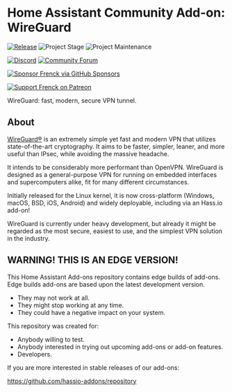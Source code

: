 # Home Assistant Community Add-on: WireGuard

[![Release][release-shield]][release] ![Project Stage][project-stage-shield] ![Project Maintenance][maintenance-shield]

[![Discord][discord-shield]][discord] [![Community Forum][forum-shield]][forum]

[![Sponsor Frenck via GitHub Sponsors][github-sponsors-shield]][github-sponsors]

[![Support Frenck on Patreon][patreon-shield]][patreon]

WireGuard: fast, modern, secure VPN tunnel.

## About

[WireGuard®][wireguard] is an extremely simple yet fast and modern VPN that
utilizes state-of-the-art cryptography. It aims to be faster, simpler, leaner,
and more useful than IPsec, while avoiding the massive headache.

It intends to be considerably more performant than OpenVPN. WireGuard is
designed as a general-purpose VPN for running on embedded interfaces and
supercomputers alike, fit for many different circumstances.

Initially released for the Linux kernel, it is now cross-platform (Windows,
macOS, BSD, iOS, Android) and widely deployable,
including via an Hass.io add-on!

WireGuard is currently under heavy development, but already it might be
regarded as the most secure, easiest to use, and the simplest VPN solution
in the industry.

## WARNING! THIS IS AN EDGE VERSION!

This Home Assistant Add-ons repository contains edge builds of add-ons.
Edge builds add-ons are based upon the latest development version.

- They may not work at all.
- They might stop working at any time.
- They could have a negative impact on your system.

This repository was created for:

- Anybody willing to test.
- Anybody interested in trying out upcoming add-ons or add-on features.
- Developers.

If you are more interested in stable releases of our add-ons:

<https://github.com/hassio-addons/repository>

[discord-shield]: https://img.shields.io/discord/478094546522079232.svg
[discord]: https://discord.me/hassioaddons
[forum-shield]: https://img.shields.io/badge/community-forum-brightgreen.svg
[forum]: https://community.home-assistant.io/t/home-assistant-community-add-on-wireguard/134662?u=frenck
[github-sponsors-shield]: https://frenck.dev/wp-content/uploads/2019/12/github_sponsor.png
[github-sponsors]: https://github.com/sponsors/frenck
[maintenance-shield]: https://img.shields.io/maintenance/yes/2025.svg
[patreon-shield]: https://frenck.dev/wp-content/uploads/2019/12/patreon.png
[patreon]: https://www.patreon.com/frenck
[project-stage-shield]: https://img.shields.io/badge/project%20stage-experimental-yellow.svg
[release-shield]: https://img.shields.io/badge/version-bd53d42-blue.svg
[release]: https://github.com/hassio-addons/addon-wireguard/tree/bd53d42
[wireguard]: https://www.wireguard.com